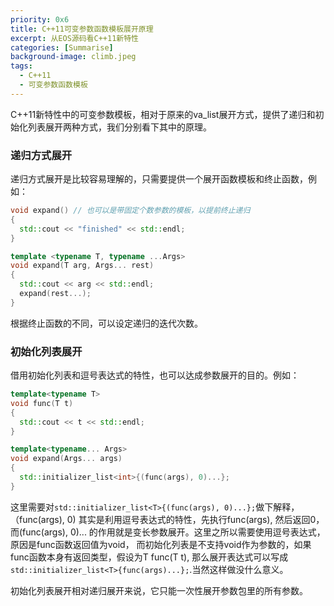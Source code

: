 ```yaml
---
priority: 0x6
title: C++11可变参数函数模板展开原理
excerpt: 从EOS源码看C++11新特性
categories: [Summarise]
background-image: climb.jpeg
tags:
  - C++11
  - 可变参数函数模板
---
```




C++11新特性中的可变参数模板，相对于原来的va_list展开方式，提供了递归和初始化列表展开两种方式，我们分别看下其中的原理。

### 递归方式展开

递归方式展开是比较容易理解的，只需要提供一个展开函数模板和终止函数，例如：

```c++
void expand() // 也可以是带固定个数参数的模板，以提前终止递归
{
  std::cout << "finished" << std::endl;
}

template <typename T, typename ...Args>
void expand(T arg, Args... rest)
{
  std::cout << arg << std::endl;
  expand(rest...);
}
```

根据终止函数的不同，可以设定递归的迭代次数。

### 初始化列表展开

借用初始化列表和逗号表达式的特性，也可以达成参数展开的目的。例如：

```c++
template<typename T>
void func(T t)
{
  std::cout << t << std::endl;
}

template<typename... Args>
void expand(Args... args)
{
  std::initializer_list<int>{(func(args), 0)...};
}
```

这里需要对```std::initializer_list<T>{(func(args), 0)...};```做下解释，（func(args), 0) 其实是利用逗号表达式的特性，先执行func(args), 然后返回0，而(func(args), 0)... 的作用就是变长参数展开。这里之所以需要使用逗号表达式，原因是func函数返回值为void， 而初始化列表是不支持void作为参数的，如果func函数本身有返回类型，假设为T func(T t), 那么展开表达式可以写成 ```std::initializer_list<T>{func(args)...};```.当然这样做没什么意义。

初始化列表展开相对递归展开来说，它只能一次性展开参数包里的所有参数。

